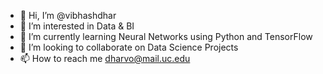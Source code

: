 - 👋 Hi, I’m @vibhashdhar
- 👀 I’m interested in Data & BI
- 🌱 I’m currently learning Neural Networks using Python and TensorFlow
- 💞️ I’m looking to collaborate on Data Science Projects
- 📫 How to reach me dharvo@mail.uc.edu

<!---
vibhashdhar/vibhashdhar is a ✨ special ✨ repository because its `README.md` (this file) appears on your GitHub profile.
You can click the Preview link to take a look at your changes.
--->
